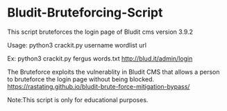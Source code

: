 # Bludit-Bruteforcing-Script
This script bruteforces the login page of Bludit cms version 3.9.2 


Usage: python3 crackit.py username wordlist url


Ex: python3 crackit.py fergus words.txt http://blud.it/admin/login

The Bruteforce exploits the vulnerablity in Bludit CMS that allows a person to bruteforce the login page without being blocked.
https://rastating.github.io/bludit-brute-force-mitigation-bypass/

Note:This script is only for educational purposes.
